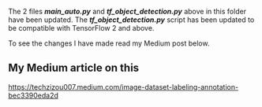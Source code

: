 The 2 files ***main_auto.py*** and ***tf_object_detection.py*** above in this folder have been updated. The ***tf_object_detection.py*** script has been updated to be compatible with TensorFlow 2 and above.

To see the changes I have made read my Medium post below.

## My Medium article on this

https://techzizou007.medium.com/image-dataset-labeling-annotation-bec3390eda2d

